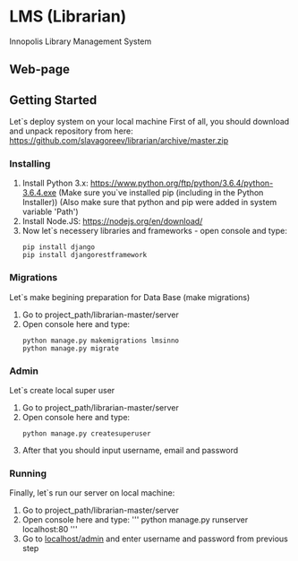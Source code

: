 # LMS (Librarian)
Innopolis Library Management System

## Web-page


## Getting Started
Let`s deploy system on your local machine
First of all, you should download and unpack repository from here: https://github.com/slavagoreev/librarian/archive/master.zip

### Installing
1. Install Python 3.x: https://www.python.org/ftp/python/3.6.4/python-3.6.4.exe
  (Make sure you`ve installed pip (including in the Python Installer))
  (Also make sure that python and pip were added in system variable 'Path')
2. Install Node.JS: https://nodejs.org/en/download/
3. Now let`s necessery libraries and frameworks - open console and type:
      ```
      pip install django
      pip install djangorestframework
      ```

### Migrations
Let`s make begining preparation for Data Base (make migrations)
1. Go to project_path/librarian-master/server
2. Open console here and type:
      ```
      python manage.py makemigrations lmsinno
      python manage.py migrate
      ```
      
### Admin
Let`s create local super user
1. Go to project_path/librarian-master/server
2. Open console here and type:
      ```
      python manage.py createsuperuser
      ```
 3. After that you should input username, email and password
      
### Running
Finally, let`s run our server on local machine:
1. Go to project_path/librarian-master/server
2. Open console here and type:
      '''
      python manage.py runserver localhost:80
      '''
3. Go to [localhost/admin](http://localhost/admin) and enter username and password from previous step
